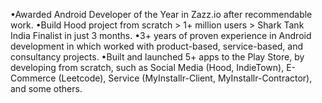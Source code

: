•Awarded Android Developer of the Year in Zazz.io after recommendable work.
•Build Hood project from scratch > 1+ million users > Shark Tank India Finalist in just 3 months.
•3+ years of proven experience in Android development in which worked with product-based, service-based, and consultancy projects.
•Built and launched 5+ apps to the Play Store, by developing from scratch, such as Social Media (Hood, IndieTown), E-Commerce (Leetcode), Service (MyInstallr-Client, MyInstallr-Contractor), and some others.

<!---
Khamd0786/Khamd0786 is a ✨ special ✨ repository because its `README.md` (this file) appears on your GitHub profile.
You can click the Preview link to take a look at your changes.
--->
